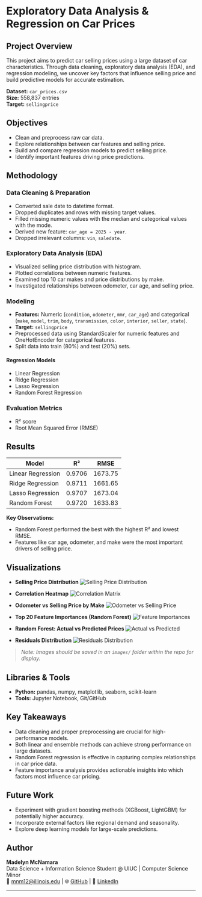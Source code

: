 # Exploratory Data Analysis & Regression on Car Prices

## Project Overview
This project aims to predict car selling prices using a large dataset of car characteristics. Through data cleaning, exploratory data analysis (EDA), and regression modeling, we uncover key factors that influence selling price and build predictive models for accurate estimation.

**Dataset:** `car_prices.csv`  
**Size:** 558,837 entries  
**Target:** `sellingprice`  

## Objectives
- Clean and preprocess raw car data.
- Explore relationships between car features and selling price.
- Build and compare regression models to predict selling price.
- Identify important features driving price predictions.

## Methodology

### Data Cleaning & Preparation
- Converted sale date to datetime format.
- Dropped duplicates and rows with missing target values.
- Filled missing numeric values with the median and categorical values with the mode.
- Derived new feature: `car_age = 2025 - year`.
- Dropped irrelevant columns: `vin`, `saledate`.

### Exploratory Data Analysis (EDA)
- Visualized selling price distribution with histogram.
- Plotted correlations between numeric features.
- Examined top 10 car makes and price distributions by make.
- Investigated relationships between odometer, car age, and selling price.

### Modeling
- **Features:** Numeric (`condition`, `odometer`, `mmr`, `car_age`) and categorical (`make`, `model`, `trim`, `body`, `transmission`, `color`, `interior`, `seller`, `state`).
- **Target:** `sellingprice`
- Preprocessed data using StandardScaler for numeric features and OneHotEncoder for categorical features.
- Split data into train (80%) and test (20%) sets.

#### Regression Models
- Linear Regression
- Ridge Regression
- Lasso Regression
- Random Forest Regression

### Evaluation Metrics
- R² score
- Root Mean Squared Error (RMSE)

## Results

| Model               | R²      | RMSE    |
|--------------------|---------|---------|
| Linear Regression  | 0.9706  | 1673.75 |
| Ridge Regression   | 0.9711  | 1661.65 |
| Lasso Regression   | 0.9707  | 1673.04 |
| Random Forest      | 0.9720  | 1633.83 |

**Key Observations:**
- Random Forest performed the best with the highest R² and lowest RMSE.
- Features like car age, odometer, and make were the most important drivers of selling price.

## Visualizations
- **Selling Price Distribution**
![Selling Price Distribution](images/sellingprice_distribution.png)

- **Correlation Heatmap**
![Correlation Matrix](images/correlation_matrix.png)

- **Odometer vs Selling Price by Make**
![Odometer vs Selling Price](images/odometer_vs_price.png)

- **Top 20 Feature Importances (Random Forest)**
![Feature Importances](images/feature_importances.png)

- **Random Forest: Actual vs Predicted Prices**
![Actual vs Predicted](images/actual_vs_predicted.png)

- **Residuals Distribution**
![Residuals Distribution](images/residuals_distribution.png)

> *Note: Images should be saved in an `images/` folder within the repo for display.*

## Libraries & Tools
- **Python:** pandas, numpy, matplotlib, seaborn, scikit-learn  
- **Tools:** Jupyter Notebook, Git/GitHub  

## Key Takeaways
- Data cleaning and proper preprocessing are crucial for high-performance models.
- Both linear and ensemble methods can achieve strong performance on large datasets.
- Random Forest regression is effective in capturing complex relationships in car price data.
- Feature importance analysis provides actionable insights into which factors most influence car pricing.

## Future Work
- Experiment with gradient boosting methods (XGBoost, LightGBM) for potentially higher accuracy.
- Incorporate external factors like regional demand and seasonality.
- Explore deep learning models for large-scale predictions.

## Author
**Madelyn McNamara**  
Data Science + Information Science Student @ UIUC | Computer Science Minor  
📧 mnm12@illinois.edu | 🌐 [GitHub](https://github.com/maddymcnamara) | 💼 [LinkedIn](https://www.linkedin.com/in/maddymac)  

---
